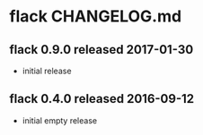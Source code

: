 
# flack CHANGELOG.md


## flack 0.9.0  released 2017-01-30

- initial release


## flack 0.4.0  released 2016-09-12

- initial empty release

